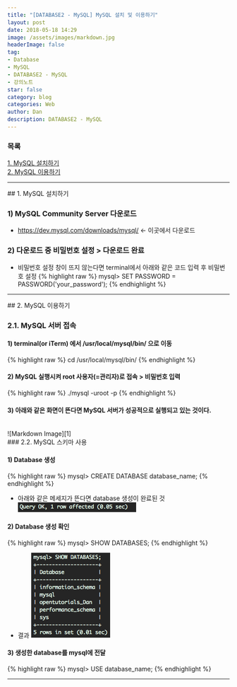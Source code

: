 ```yaml
---
title: "[DATABASE2 - MySQL] MySQL 설치 및 이용하기"
layout: post
date: 2018-05-18 14:29
image: /assets/images/markdown.jpg
headerImage: false
tag:
- Database
- MySQL
- DATABASE2 - MySQL
- 강의노트
star: false
category: blog
categories: Web
author: Dan
description: DATABASE2 - MySQL
---
```

### 목록
<a href="#one">1. MySQL 설치하기</a><br>
<a href="#two">2. MySQL 이용하기</a><br>

---
<div id="one"></div>
## 1. MySQL 설치하기

### 1) MySQL Community Server 다운로드
* https://dev.mysql.com/downloads/mysql/ ← 이곳에서 다운로드

### 2) 다운로드 중 비밀번호 설정 > 다운로드 완료
* 비밀번호 설정 창이 뜨지 않는다면 terminal에서 아래와 같은 코드 입력 후 비밀번호 설정
{% highlight raw %}
mysql> SET PASSWORD = PASSWORD('your_password');
{% endhighlight %}

---
<div id="two"></div>
## 2. MySQL 이용하기

### 2.1. MySQL 서버 접속

#### 1) terminal(or iTerm) 에서 /usr/local/mysql/bin/ 으로 이동
{% highlight raw %}
cd /usr/local/mysql/bin/
{% endhighlight %}

#### 2) MySQL 실행시켜 root 사용자(=관리자)로 접속 > 비밀번호 입력
{% highlight raw %}
./mysql -uroot -p
{% endhighlight %}

#### 3) 아래와 같은 화면이 뜬다면 MySQL 서버가 성공적으로 실행되고 있는 것이다.
<br>
![Markdown Image][1]

<div class="breaker"></div>
### 2.2. MySQL 스키마 사용

#### 1) Database 생성
{% highlight raw %}
mysql> CREATE DATABASE database_name;
{% endhighlight %}
* 아래와 같은 메세지가 뜬다면 database 생성이 완료된 것
![Markdown Image][2]

#### 2) Database 생성 확인
{% highlight raw %}
mysql> SHOW DATABASES;
{% endhighlight %}
* 결과
![Markdown Image][3]

#### 3) 생성한 database를 mysql에 전달
{% highlight raw %}
mysql> USE database_name;
{% endhighlight %}

---
[1]: /assets/images/스크린샷2018-05-18-1.jpg
[2]: /assets/images/스크린샷2018-05-18-2.jpg
[3]: /assets/images/스크린샷2018-05-18-3.jpg
